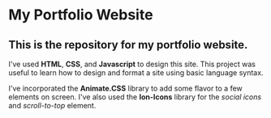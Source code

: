 # My Portfolio Website

This is the repository for my portfolio website.
---

I've used **HTML**, **CSS**, and **Javascript** to design this site. This project was useful to learn how to design and format a site using basic language syntax.

I've incorporated the **Animate.CSS** library to add some flavor to a few elements on screen. I've also used the **Ion-Icons** library for the *social icons* and *scroll-to-top* element.